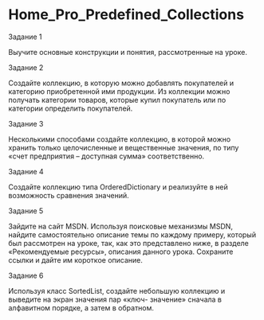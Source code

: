 # Home_Pro_Predefined_Collections
 
Задание 1 

Выучите основные конструкции и понятия, рассмотренные на уроке. 

Задание 2 

Создайте коллекцию, в которую можно добавлять покупателей и категорию приобретенной ими продукции. Из коллекции можно получать категории товаров, которые купил покупатель или по категории определить покупателей. 

Задание 3 

Несколькими способами создайте коллекцию, в которой можно хранить только целочисленные и вещественные значения, по типу «счет предприятия – доступная сумма» соответственно. 

Задание 4 

Создайте коллекцию типа OrderedDictionary и реализуйте в ней возможность сравнения значений. 

Задание 5 

Зайдите на сайт MSDN. Используя поисковые механизмы MSDN, найдите самостоятельно описание темы по каждому примеру, который был рассмотрен на уроке, так, как это представлено ниже, в разделе «Рекомендуемые ресурсы», описания данного урока. Сохраните ссылки и дайте им короткое описание.

Задание 6 

Используя класс SortedList, создайте небольшую коллекцию и выведите на экран значения пар «ключ- значение» сначала в алфавитном порядке, а затем в обратном.
